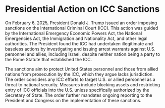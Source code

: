 # Presidential Action on ICC Sanctions

On February 6, 2025, President Donald J. Trump issued an order imposing sanctions on the International Criminal Court (ICC). This action was guided by the International Emergency Economic Powers Act, the National Emergencies Act, the Immigration and Nationality Act, and other legal authorities. The President found the ICC had undertaken illegitimate and baseless actions by investigating and issuing arrest warrants against U.S. personnel and allies, including Israel, despite neither nation being a party to the Rome Statute that established the ICC.

The sanctions aim to protect United States personnel and those from allied nations from prosecution by the ICC, which they argue lacks jurisdiction. The order considers any ICC efforts to target U.S. or allied personnel as a threat to national security. Measures include blocking assets and restricting entry of ICC officials into the U.S. unless specifically authorized by the Secretary of State. The order further mandates ongoing reporting to the President and Congress on the implementation of these sanctions.